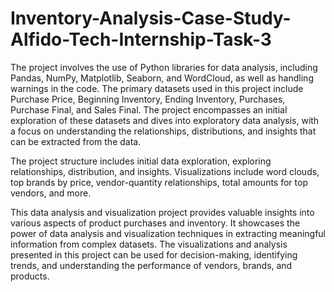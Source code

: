 # Inventory-Analysis-Case-Study-Alfido-Tech-Internship-Task-3

  The project involves the use of Python libraries for data analysis, including Pandas, NumPy, Matplotlib, Seaborn, and WordCloud, as well as handling warnings in the code. The primary datasets used in this project include Purchase Price, Beginning Inventory, Ending Inventory, Purchases, Purchase Final, and Sales Final. The project encompasses an initial exploration of these datasets and dives into exploratory data analysis, with a focus on understanding the relationships, distributions, and insights that can be extracted from the data.

  The project structure includes initial data exploration, exploring relationships, distribution, and insights. Visualizations include word clouds, top brands by price, vendor-quantity relationships, total amounts for top vendors, and more.

  This data analysis and visualization project provides valuable insights into various aspects of product purchases and inventory. It showcases the power of data analysis and visualization techniques in extracting meaningful information from complex datasets. The visualizations and analysis presented in this project can be used for decision-making, identifying trends, and understanding the performance of vendors, brands, and products.
